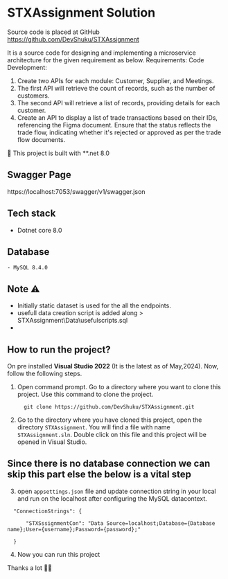 # STXAssignment Solution
Source code is placed at GitHub https://github.com/DevShuku/STXAssignment

It is a source code for designing and implementing a microservice architecture for the given 
requirement as below.
Requirements:
Code Development:
1. Create two APIs for each module: Customer, Supplier, and Meetings.
2. The first API will retrieve the count of records, such as the number of customers.
3. The second API will retrieve a list of records, providing details for each customer.
4. Create an API to display a list of trade transactions based on their IDs, 
referencing the Figma document. Ensure that the status reflects the trade flow, 
indicating whether it's rejected or approved as per the trade flow documents.

📢 This project is built with **.net 8.0

## Swagger Page
  https://localhost:7053/swagger/v1/swagger.json

## Tech stack 
   - Dotnet core 8.0
 
## Database 
    - MySQL 8.4.0 
   

## Note ⚠️
  - Initially static dataset is used for the all the endpoints. 
  - usefull data creation script is added along  > STXAssignment\Data\usefulscripts.sql
  - 
## How to run the project?
On pre installed **Visual Studio 2022** (It is the latest as of May,2024). Now, follow the following steps.
1. Open command prompt. Go to a directory where you want to clone this project. Use this command to clone the project.
   ```
     git clone https://github.com/DevShuku/STXAssignment.git
   ```
2. Go to the directory where you have cloned this project, open the directory `STXAssignment`. You will find a file with name `STXAssignment.sln`. Double click on this file and this project will be opened in Visual Studio.
## Since there is no database connection we can skip this part else the below is a vital step  
3.  open `appsettings.json` file and update connection string in your local and run on the localhost after configuring the MySQL datacontext.
 
   ```
     "ConnectionStrings": {

         "STXSssignmentCon": "Data Source=localhost;Database={Database name};User={username};Password={password};"
       
     }
   ```
4. Now you can run this project

Thanks a lot 🙂🙂


